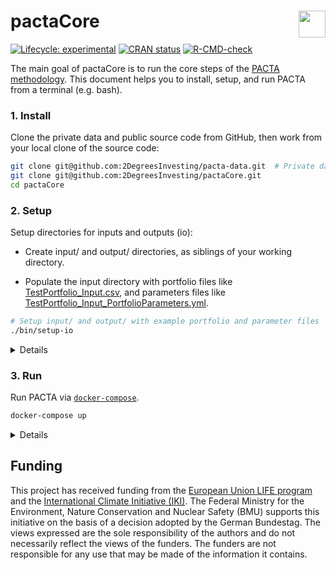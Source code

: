 
<!-- README.md is generated from README.Rmd. Please edit that file -->

# pactaCore <a href='https://github.com/2DegreesInvesting/pactaCore'><img src='https://imgur.com/A5ASZPE.png' align='right' height='43' /></a>

<!-- badges: start -->

[![Lifecycle:
experimental](https://img.shields.io/badge/lifecycle-experimental-orange.svg)](https://lifecycle.r-lib.org/articles/stages.html)
[![CRAN
status](https://www.r-pkg.org/badges/version/pactaCore)](https://CRAN.R-project.org/package=pactaCore)
[![R-CMD-check](https://github.com/2DegreesInvesting/pactaCore/workflows/R-CMD-check/badge.svg)](https://github.com/2DegreesInvesting/pactaCore/actions)
<!-- badges: end -->

The main goal of pactaCore is to run the core steps of the [PACTA
methodology](https://2degrees-investing.org/resource/pacta/). This
document helps you to install, setup, and run PACTA from a terminal
(e.g. bash).

### 1. Install

Clone the private data and public source code from GitHub, then work
from your local clone of the source code:

``` bash
git clone git@github.com:2DegreesInvesting/pacta-data.git  # Private data!
git clone git@github.com:2DegreesInvesting/pactaCore.git
cd pactaCore
```

### 2. Setup

Setup directories for inputs and outputs (io):

-   Create input/ and output/ directories, as siblings of your working
    directory.

-   Populate the input directory with portfolio files like
    [TestPortfolio\_Input.csv](https://github.com/2DegreesInvesting/pactaCore/blob/master/working_dir/20_Raw_Inputs/TestPortfolio_Input.csv),
    and parameters files like
    [TestPortfolio\_Input\_PortfolioParameters.yml](https://github.com/2DegreesInvesting/pactaCore/blob/master/working_dir/10_Parameter_File/TestPortfolio_Input_PortfolioParameters.yml).

``` bash
# Setup input/ and output/ with example portfolio and parameter files
./bin/setup-io
```

<details>

Each corresponding `<pair-name>` the portfolio and parameter files must
be named `<pair-name>_Input.csv` and
`<pair-name>_Input_PortfolioParameters.yml`, respectively. For example:

-   This pair is valid: `a_Input.csv`,
    `a_Input_PortfolioParameters.yml`.

-   This pair is invalid: `a_Input.csv`,
    `b_Input_PortfolioParameters.yml`.

In the parameter files, whatever values you give to `portfolio_name_in`
and `investor_name_in` will populate the columns `portfolio_name` and
`investor_name` of some output files. For example:

-   A parameter file:

<!-- -->

    default:
        parameters:
            portfolio_name_in: TestPortfolio_Input
            investor_name_in: Test
            peer_group: pensionfund
            language: EN
            project_code: CHPA2020

-   A few rows of some relevant output files and columns:

<!-- -->

    $Bonds_results_company.rda
           portfolio_name investor_name
    1 TestPortfolio_Input          Test
    2 TestPortfolio_Input          Test
    3 TestPortfolio_Input          Test

    $Bonds_results_map.rda
           portfolio_name investor_name
    1 TestPortfolio_Input          Test
    2 TestPortfolio_Input          Test
    3 TestPortfolio_Input          Test

    $Bonds_results_portfolio.rda
           portfolio_name investor_name
    1 TestPortfolio_Input          Test
    2 TestPortfolio_Input          Test
    3 TestPortfolio_Input          Test

</details>

### 3. Run

Run PACTA via
[`docker-compose`](https://docs.docker.com/compose/install/).

``` bash
docker-compose up
```

<details>

You may interact with the PACTA container with:

``` bash
docker-compose run app bash
```

You may mount your local source code with:

``` bash
docker-compose run -v "$(pwd)":/pactaCore app bash
```

These are the files used to create the Docker image and run the
container:

``` bash
cat Dockerfile
FROM rocker/r-ver:latest

USER root

RUN Rscript -e 'install.packages("remotes")'

COPY DESCRIPTION /bound/DESCRIPTION
RUN Rscript -e 'remotes::install_deps("/bound", dependencies = TRUE)'

COPY . /bound

WORKDIR /bound

CMD ["./bin/run-pacta"]
```

``` bash
cat docker-compose.yml
version: "3.2"
services: 
  app:
    build: .
```

``` bash
cat docker-compose.override.yml
version: "3.2"
services: 
  app:
    volumes:
      - ../pacta-data:/pacta-data:ro
      - ../input:/input:ro
      - ../output:/output
```

You may remove the input/ and output/ directories and start again.

``` bash
sudo rm ../input ../output -ri
```

</details>

## Funding

This project has received funding from the [European Union LIFE
program](https://wayback.archive-it.org/12090/20210412123959/https://ec.europa.eu/easme/en/)
and the [International Climate Initiative
(IKI)](https://www.international-climate-initiative.com/en/details/project/measuring-paris-agreement-alignment-and-financial-risk-in-financial-markets-18_I_351-2982).
The Federal Ministry for the Environment, Nature Conservation and
Nuclear Safety (BMU) supports this initiative on the basis of a decision
adopted by the German Bundestag. The views expressed are the sole
responsibility of the authors and do not necessarily reflect the views
of the funders. The funders are not responsible for any use that may be
made of the information it contains.
